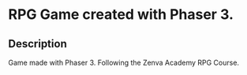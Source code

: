 # RPG Game created with Phaser 3.

## Description

Game made with Phaser 3. Following the Zenva Academy RPG Course.
